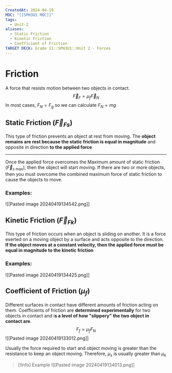 ```yaml
---
CreatedAt: 2024-04-19
MOC: "[[SPH3U1 MOC]]"
tags:
  - Unit-2
aliases:
  - Static Friction
  - Kinetic Friction
  - Coefficient of Friction
TARGET DECK: Grade 11::SPH3U1::Unit 2 - Forces
---
```


# Friction
A force that resists motion between two objects in contact.
$$\vec{F}_{F} = \mu_{f}\vec{F}_{N}$$
In most cases, $F_{N} = F_{g}$ so we can calculate $F_N = mg$
<!--ID: 1718370433113-->


## Static Friction ($\vec{F}_{{Fs}}$)
This type of friction prevents an object at rest from moving. The **object remains are rest because the static friction is equal in magnitude** and opposite in direction **to the applied force**
___
Once the applied force overcomes the Maximum amount of static friction ($\vec{F}_{\text{s max}}$), then the object will start moving. If there are two or more objects, then you must overcome the combined maximum force of static friction to cause the objects to move.
<!--ID: 1718370433116-->


### Examples:
![[Pasted image 20240419134542.png]]

## Kinetic Friction ($\vec{F}_{{Fk}}$)
This type of friction occurs when an object is sliding on another. It is a force exerted on a moving object by a surface and acts opposite to the direction. **If the object moves at a constant velocity, then the applied force must be equal in magnitude to the kinetic friction**
<!--ID: 1718370433119-->


### Examples:
![[Pasted image 20240419134425.png]]

## Coefficient of Friction ($\mu _f$)
Different surfaces in contact have different amounts of friction acting on them.
Coefficients of friction are **determined experimentally** for two objects in contact and i**s a level of how "slippery" the two object in contact are**.
$$F_{f} = \mu_{f}F_{N}$$
![[Pasted image 20240419133012.png]]
<!--ID: 1718370433130-->


Usually the force required to start and object moving is greater than the resistance to keep an object moving. Therefore, $\mu_s$ is usually greater than $\mu_k$


> [!Info] Example
> ![[Pasted image 20240419134013.png]]

